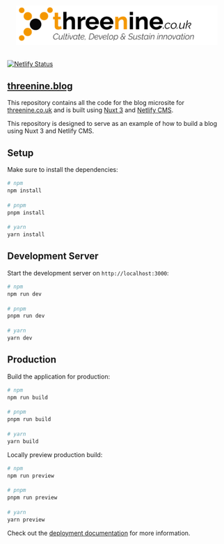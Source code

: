 
<div  align="center" style="text-align: center; padding: 20px;">
<a href="https://threenine.co.uk" target="_blank">
<picture>
  <source media="(prefers-color-scheme: light)" srcset="https://github.com/threenine/.github/raw/main/profile/images/main-logo-header-dark.png">
  <source media="(prefers-color-scheme: dark)" srcset="https://github.com/threenine/.github/raw/main/profile/images/main-logo-header-light.png">
  <img alt="Gary Woodfine - Opinionated Software Developer" src="https://github.com/threenine/.github/raw/main/profile/images/main-logo-header-dark.png" align="center" />
</picture>
</a>
</div>

[![Netlify Status](https://api.netlify.com/api/v1/badges/e99ccded-b777-43b6-a089-679845516b9f/deploy-status)](https://app.netlify.com/sites/clinquant-nasturtium-efbf8c/deploys)

## [threenine.blog](https://threenine.blog) 

This repository contains all the code for the blog microsite for [threenine.co.uk](https://threenine.co.uk) and is built 
using [Nuxt 3](https://v3.nuxtjs.org) and [Netlify CMS](https://www.netlifycms.org/). 

This repository is designed to serve as an example of how to build a blog using Nuxt 3 and Netlify CMS. 

## Setup

Make sure to install the dependencies:

```bash
# npm
npm install

# pnpm
pnpm install

# yarn
yarn install
```

## Development Server

Start the development server on `http://localhost:3000`:

```bash
# npm
npm run dev

# pnpm
pnpm run dev

# yarn
yarn dev
```

## Production

Build the application for production:

```bash
# npm
npm run build

# pnpm
pnpm run build

# yarn
yarn build
```

Locally preview production build:

```bash
# npm
npm run preview

# pnpm
pnpm run preview

# yarn
yarn preview
```

Check out the [deployment documentation](https://nuxt.com/docs/getting-started/deployment) for more information.
